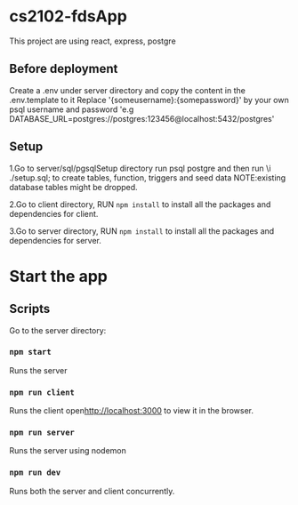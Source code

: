 # cs2102-fdsApp
This project are using react, express, postgre

## Before deployment
Create a .env under server directory and copy the content in the .env.template to it
Replace '{someusername}:{somepassword}' by your own psql username and password
'e.g DATABASE_URL=postgres://postgres:123456@localhost:5432/postgres'

## Setup 
1.Go to server/sql/pgsqlSetup directory run psql postgre and then run \i ./setup.sql; to create tables, function, triggers and seed data
NOTE:existing database tables might be dropped.

2.Go to client directory, RUN `npm install` to install all the packages and dependencies for client.

3.Go to server directory, RUN `npm install` to install all the packages and dependencies for server.



# Start the app

## Scripts
Go to the server directory:

### `npm start`

Runs the server

### `npm run client`
Runs the client 
open[http://localhost:3000](http://localhost:3000) to view it in the browser.


### `npm run server`
Runs the server using nodemon


### `npm run dev`
Runs both the server and client concurrently.
